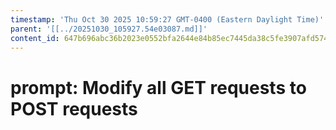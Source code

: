 ```yaml
---
timestamp: 'Thu Oct 30 2025 10:59:27 GMT-0400 (Eastern Daylight Time)'
parent: '[[../20251030_105927.54e03087.md]]'
content_id: 647b696abc36b2023e0552bfa2644e84b85ec7445da38c5fe3907afd57492f10
---
```


# prompt: Modify all GET requests to POST requests
